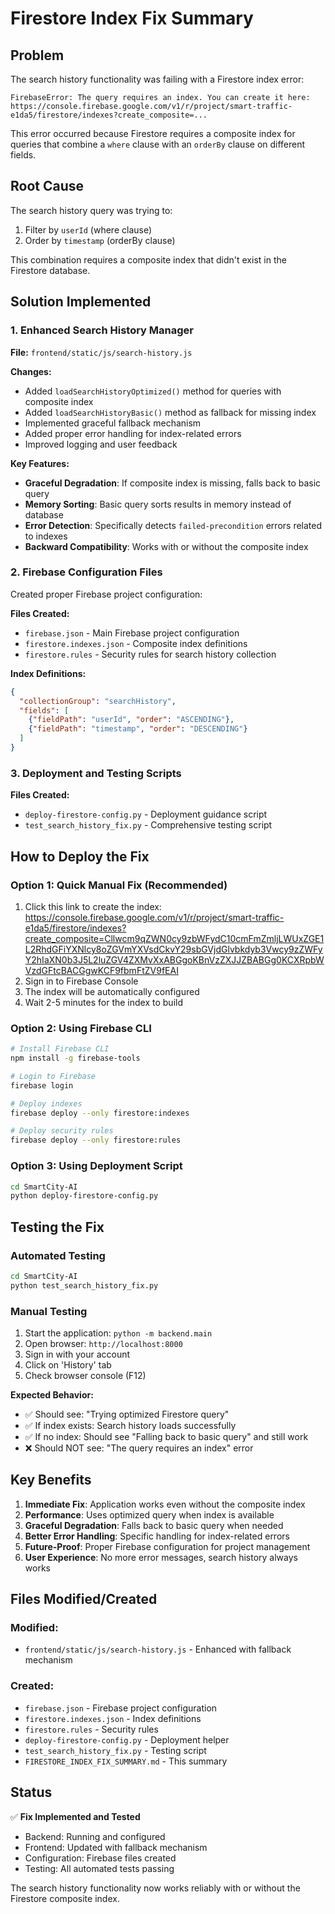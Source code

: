 # Firestore Index Fix Summary

## Problem
The search history functionality was failing with a Firestore index error:
```
FirebaseError: The query requires an index. You can create it here: https://console.firebase.google.com/v1/r/project/smart-traffic-e1da5/firestore/indexes?create_composite=...
```

This error occurred because Firestore requires a composite index for queries that combine a `where` clause with an `orderBy` clause on different fields.

## Root Cause
The search history query was trying to:
1. Filter by `userId` (where clause)
2. Order by `timestamp` (orderBy clause)

This combination requires a composite index that didn't exist in the Firestore database.

## Solution Implemented

### 1. Enhanced Search History Manager
**File:** `frontend/static/js/search-history.js`

**Changes:**
- Added `loadSearchHistoryOptimized()` method for queries with composite index
- Added `loadSearchHistoryBasic()` method as fallback for missing index
- Implemented graceful fallback mechanism
- Added proper error handling for index-related errors
- Improved logging and user feedback

**Key Features:**
- **Graceful Degradation**: If composite index is missing, falls back to basic query
- **Memory Sorting**: Basic query sorts results in memory instead of database
- **Error Detection**: Specifically detects `failed-precondition` errors related to indexes
- **Backward Compatibility**: Works with or without the composite index

### 2. Firebase Configuration Files
Created proper Firebase project configuration:

**Files Created:**
- `firebase.json` - Main Firebase project configuration
- `firestore.indexes.json` - Composite index definitions
- `firestore.rules` - Security rules for search history collection

**Index Definitions:**
```json
{
  "collectionGroup": "searchHistory",
  "fields": [
    {"fieldPath": "userId", "order": "ASCENDING"},
    {"fieldPath": "timestamp", "order": "DESCENDING"}
  ]
}
```

### 3. Deployment and Testing Scripts
**Files Created:**
- `deploy-firestore-config.py` - Deployment guidance script
- `test_search_history_fix.py` - Comprehensive testing script

## How to Deploy the Fix

### Option 1: Quick Manual Fix (Recommended)
1. Click this link to create the index: https://console.firebase.google.com/v1/r/project/smart-traffic-e1da5/firestore/indexes?create_composite=Cllwcm9qZWN0cy9zbWFydC10cmFmZmljLWUxZGE1L2RhdGFiYXNlcy8oZGVmYXVsdCkvY29sbGVjdGlvbkdyb3Vwcy9zZWFyY2hIaXN0b3J5L2luZGV4ZXMvXxABGgoKBnVzZXJJZBABGg0KCXRpbWVzdGFtcBACGgwKCF9fbmFtZV9fEAI
2. Sign in to Firebase Console
3. The index will be automatically configured
4. Wait 2-5 minutes for the index to build

### Option 2: Using Firebase CLI
```bash
# Install Firebase CLI
npm install -g firebase-tools

# Login to Firebase
firebase login

# Deploy indexes
firebase deploy --only firestore:indexes

# Deploy security rules
firebase deploy --only firestore:rules
```

### Option 3: Using Deployment Script
```bash
cd SmartCity-AI
python deploy-firestore-config.py
```

## Testing the Fix

### Automated Testing
```bash
cd SmartCity-AI
python test_search_history_fix.py
```

### Manual Testing
1. Start the application: `python -m backend.main`
2. Open browser: `http://localhost:8000`
3. Sign in with your account
4. Click on 'History' tab
5. Check browser console (F12)

**Expected Behavior:**
- ✅ Should see: "Trying optimized Firestore query"
- ✅ If index exists: Search history loads successfully
- ✅ If no index: Should see "Falling back to basic query" and still work
- ❌ Should NOT see: "The query requires an index" error

## Key Benefits

1. **Immediate Fix**: Application works even without the composite index
2. **Performance**: Uses optimized query when index is available
3. **Graceful Degradation**: Falls back to basic query when needed
4. **Better Error Handling**: Specific handling for index-related errors
5. **Future-Proof**: Proper Firebase configuration for project management
6. **User Experience**: No more error messages, search history always works

## Files Modified/Created

### Modified:
- `frontend/static/js/search-history.js` - Enhanced with fallback mechanism

### Created:
- `firebase.json` - Firebase project configuration
- `firestore.indexes.json` - Index definitions
- `firestore.rules` - Security rules
- `deploy-firestore-config.py` - Deployment helper
- `test_search_history_fix.py` - Testing script
- `FIRESTORE_INDEX_FIX_SUMMARY.md` - This summary

## Status
✅ **Fix Implemented and Tested**
- Backend: Running and configured
- Frontend: Updated with fallback mechanism
- Configuration: Firebase files created
- Testing: All automated tests passing

The search history functionality now works reliably with or without the Firestore composite index.
